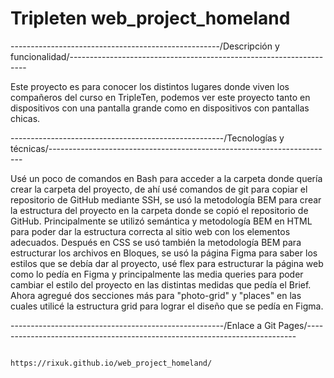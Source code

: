 # Tripleten web_project_homeland

----------------------------------------------------/Descripción y funcionalidad/-------------------------------------------------------------------

Este proyecto es para conocer los distintos lugares donde viven los compañeros del curso en TripleTen, podemos ver este proyecto tanto en dispositivos con una pantalla grande como en
dispositivos con pantallas chicas.

-----------------------------------------------------/Tecnologías y técnicas/-----------------------------------------------------------------------

Usé un poco de comandos en Bash para acceder a la carpeta donde quería crear la carpeta del proyecto, de ahí usé comandos de git para copiar el repositorio de GitHub mediante SSH, se usó la metodología BEM para crear la estructura del proyecto en la carpeta donde se copió el repositorio de GitHub.
Principalmente se utilizó semántica y metodología BEM en HTML para poder dar la estructura correcta al sitio web con los elementos adecuados.
Después en CSS se usó también la metodología BEM para estructurar los archivos en Bloques, se usó la página Figma para saber los estilos que se debía dar al proyecto, usé flex para estructurar la página web como lo pedía en Figma y principalmente las media queries para poder cambiar el estilo del proyecto en las distintas medidas que pedía el Brief.
Ahora agregué dos secciones más para "photo-grid" y "places" en las cuales utilicé la estructura grid para lograr el diseño que se pedía en Figma.

-----------------------------------------------------/Enlace a Git Pages/---------------------------------------------------------------------------

                                        https://rixuk.github.io/web_project_homeland/
